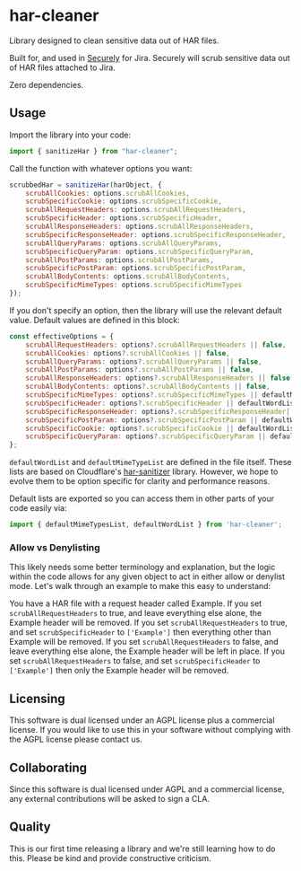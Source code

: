 # har-cleaner

Library designed to clean sensitive data out of HAR files.

Built for, and used in [Securely](https://marketplace.atlassian.com/apps/1232593/securely-for-jira-har-file-cleaner-compliance-and-privacy) for Jira. Securely will scrub sensitive data out of HAR files attached to Jira.

Zero dependencies.

## Usage

Import the library into your code:

```js
import { sanitizeHar } from "har-cleaner";
```

Call the function with whatever options you want:

```js
scrubbedHar = sanitizeHar(harObject, {
    scrubAllCookies: options.scrubAllCookies,
    scrubSpecificCookie: options.scrubSpecificCookie,
    scrubAllRequestHeaders: options.scrubAllRequestHeaders,
    scrubSpecificHeader: options.scrubSpecificHeader,
    scrubAllResponseHeaders: options.scrubAllResponseHeaders,
    scrubSpecificResponseHeader: options.scrubSpecificResponseHeader,
    scrubAllQueryParams: options.scrubAllQueryParams,
    scrubSpecificQueryParam: options.scrubSpecificQueryParam,
    scrubAllPostParams: options.scrubAllPostParams,
    scrubSpecificPostParam: options.scrubSpecificPostParam,
    scrubAllBodyContents: options.scrubAllBodyContents,
    scrubSpecificMimeTypes: options.scrubSpecificMimeTypes
});
```

If you don't specify an option, then the library will use the relevant default value. Default values are defined in this block:

```js
const effectiveOptions = {
    scrubAllRequestHeaders: options?.scrubAllRequestHeaders || false,
    scrubAllCookies: options?.scrubAllCookies || false,
    scrubAllQueryParams: options?.scrubAllQueryParams || false,
    scrubAllPostParams: options?.scrubAllPostParams || false,
    scrubAllResponseHeaders: options?.scrubAllResponseHeaders || false,
    scrubAllBodyContents: options?.scrubAllBodyContents || false,
    scrubSpecificMimeTypes: options?.scrubSpecificMimeTypes || defaultMimeTypesList,
    scrubSpecificHeader: options?.scrubSpecificHeader || defaultWordList,
    scrubSpecificResponseHeader: options?.scrubSpecificResponseHeader|| defaultWordList,
    scrubSpecificPostParam: options?.scrubSpecificPostParam || defaultWordList,
    scrubSpecificCookie: options?.scrubSpecificCookie || defaultWordList,
    scrubSpecificQueryParam: options?.scrubSpecificQueryParam || defaultWordList,
};
```

`defaultWordList` and `defaultMimeTypeList` are defined in the file itself. These lists are based on Cloudflare's [har-sanitizer](https://github.com/cloudflare/har-sanitizer) library. However, we hope to evolve them to be option specific for clarity and performance reasons.

Default lists are exported so you can access them in other parts of your code easily via:

```js
import { defaultMimeTypesList, defaultWordList } from 'har-cleaner';
```

### Allow vs Denylisting

This likely needs some better terminology and explanation, but the logic within the code allows for any given object to act in either allow or denylist mode. Let's walk through an example to make this easy to understand:

You have a HAR file with a request header called Example. 
If you set `scrubAllRequestHeaders` to true, and leave everything else alone, the Example header will be removed.
If you set `scrubAllRequestHeaders` to true, and set `scrubSpecificHeader` to `['Example']` then everything other than Example will be removed.
If you set `scrubAllRequestHeaders` to false, and leave everything else alone, the Example header will be left in place.
If you set `scrubAllRequestHeaders` to false, and set `scrubSpecificHeader` to `['Example']` then only the Example header will be removed.

## Licensing

This software is dual licensed under an AGPL license plus a commercial license. If you would like to use this in your software without complying with the AGPL license please contact us.

## Collaborating

Since this software is dual licensed under AGPL and a commercial license, any external contributions will be asked to sign a CLA.

## Quality

This is our first time releasing a library and we're still learning how to do this. Please be kind and provide constructive criticism.
